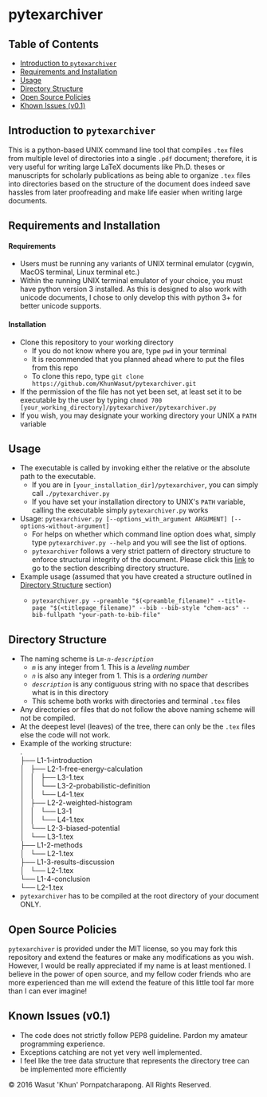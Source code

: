 # pytexarchiver

<h2>Table of Contents</h2>
<ul>
  <li><a href="#intro">Introduction to <code>pytexarchiver</code></a></li>
  <li><a href="#install">Requirements and Installation</a></li>
  <li><a href="#usage">Usage</a></li>
  <li><a href="#dirstructure">Directory Structure</a></li>
  <li><a href="#opensource">Open Source Policies</a></li>
  <li><a href="#knownissue">Khown Issues (v0.1)</a></li>
</ul>

<h2 id="intro">Introduction to <code>pytexarchiver</code></h2>

<p>
  This is a python-based UNIX command line tool that compiles <code>.tex</code> files from multiple level of directories into
  a single <code>.pdf</code> document; therefore, it is very useful for writing large LaTeX documents like Ph.D. theses or
  manuscripts for scholarly publications as being able to organize <code>.tex</code> files into directories based on
  the structure of the document does indeed save hassles from later proofreading and make life easier when writing large
  documents.
</p>

<h2 id="install">Requirements and Installation</h2>

<h4>Requirements</h4>
<ul>
  <li>Users must be running any variants of UNIX terminal emulator (cygwin, MacOS terminal, Linux terminal etc.)</li>
  <li>Within the running UNIX terminal emulator of your choice, you must have python version 3 installed. As 
      this is designed to also work with unicode documents, I chose to only develop this with python 3+ for better
      unicode supports.</li>
</ul>

<h4>Installation</h4>
<ul>
  <li>Clone this repository to your working directory 
    <ul>
      <li>If you do not know where you are, type <code>pwd</code> in your terminal</li>
      <li>It is recommended that you planned ahead where to put the files from this repo</li>
      <li>To clone this repo, type <code>git clone https://github.com/KhunWasut/pytexarchiver.git</code></li>
    </ul>
   </li>
   <li>If the permission of the file has not yet been set, at least set it to be executable by the user by
   typing <code>chmod 700 [your_working_directory]/pytexarchiver/pytexarchiver.py</code></li>
   <li>If you wish, you may designate your working directory your UNIX a <code>PATH</code> variable</li>
</ul>

<h2 id="usage">Usage</h2>
<ul>
  <li>The executable is called by invoking either the relative or the absolute path to the executable.
    <ul>
      <li>If you are in <code>[your_installation_dir]/pytexarchiver</code>, you can simply call <code>./pytexarchiver.py</code>
      </li>
      <li>If you have set your installation directory to UNIX's <code>PATH</code> variable, calling the executable
      simply <code>pytexarchiver.py</code> works</li>
    </ul>
  </li>
  <li>
    Usage: <code>pytexarchiver.py [--options_with_argument ARGUMENT] [--options-without-argument]</code>
    <ul>
      <li>For helps on whether which command line option does what, simply type <code>pytexarchiver.py --help</code>
      and you will see the list of options.</li>
      <li><code>pytexarchiver</code> follows a very strict pattern of directory structure to enforce structural
      integrity of the document. Please click this <a href="#dirstructure">link</a> to go to the section describing directory structure.</li>
    </ul>
  </li>
  <li>Example usage (assumed that you have created a structure outlined in <a href="#dirstructure">Directory Structure</a> section)</li>
  <ul>
    <li><code>pytexarchiver.py --preamble "&dollar;(&lt;preamble_filename)" --title-page "&dollar;(&lt;titlepage_filename)" --bib --bib-style "chem-acs" --bib-fullpath "your-path-to-bib-file"</code></li>
  </ul>
</ul>

<h2 id="dirstructure">Directory Structure</h2>

<ul>
  <li>The naming scheme is <code>L<em>m</em>-<em>n</em>-<em>description</em></code>
    <ul>
      <li><code><em>m</em></code> is any integer from 1. This is a <em>leveling number</em></li>
      <li><code><em>n</em></code> is also any integer from 1. This is a <em>ordering number</em></li>
      <li><code><em>description</em></code> is any contiguous string with no space that describes what is in this directory</li>
      <li>This scheme both works with directories and terminal <code>.tex</code> files</li>
    </ul>
  </li>
  <li>Any directories or files that do not follow the above naming scheme will not be compiled.</li>
  <li>At the deepest level (leaves) of the tree, there can only be the <code>.tex</code> files else the code will not
  work.</li>
  <li>Example of the working structure: <br />
  <div color="#FFA500">
. <br />
├── L1-1-introduction <br />
│   ├── L2-1-free-energy-calculation <br />
│   │   ├── L3-1.tex <br />
│   │   └── L3-2-probabilistic-definition <br />
│   │       └── L4-1.tex <br />
│   ├── L2-2-weighted-histogram <br />
│   │   └── L3-1 <br />
│   │       └── L4-1.tex <br />
│   └── L2-3-biased-potential <br />
│       └── L3-1.tex <br />
├── L1-2-methods <br />
│   └── L2-1.tex <br />
├── L1-3-results-discussion <br />
│   └── L2-1.tex <br />
└── L1-4-conclusion <br />
    └── L2-1.tex <br />
  </div>
  </li>
  <li><code>pytexarchiver</code> has to be compiled at the root directory of your document ONLY.</li>
</ul>

<h2 id="opensource">Open Source Policies</h2>

<p>
  <code>pytexarchiver</code> is provided under the MIT license, so you may fork this repository and extend the features or 
  make any modifications as you wish. However, I would be really appreciated if my name is at least mentioned. I believe
  in the power of open source, and my fellow coder friends who are more experienced than me will extend the feature
  of this little tool far more than I can ever imagine!
</p>

<h2 id="knownissue">Known Issues (v0.1)</h2>

<ul>
  <li>The code does not strictly follow PEP8 guideline. Pardon my amateur programming experience.</li>
  <li>Exceptions catching are not yet very well implemented.</li>
  <li>I feel like the tree data structure that represents the directory tree can be implemented more efficiently</li>
</ul>

<p>&copy; 2016 Wasut 'Khun' Pornpatcharapong. All Rights Reserved.</p>
